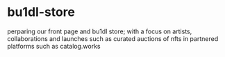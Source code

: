 # bu1dl-store
perparing our front page and bu1dl store; with a focus on artists, collaborations and launches such as curated auctions of nfts in partnered platforms such as  catalog.works

